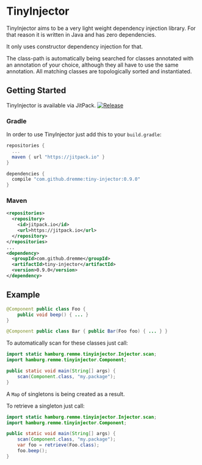 # TinyInjector

TinyInjector aims to be a very light weight dependency injection library. For that reason it is written in Java and has zero dependencies.

It only uses constructor dependency injection for that.

The class-path is automatically being searched for classes annotated with an annotation of your choice, although they all have to use the same annotation. All matching classes are topologically sorted and instantiated.

## Getting Started

TinyInjector is available via JitPack. [![Release](https://jitpack.io/v/dremme/tiny-injector.svg)](https://jitpack.io/#dremme/tiny-injector)

### Gradle

In order to use TinyInjector just add this to your `build.gradle`:

```groovy
repositories {
  ...
  maven { url "https://jitpack.io" }
}

dependencies {
  compile "com.github.dremme:tiny-injector:0.9.0"
}
```

### Maven

```xml
<repositories>
  <repository>
    <id>jitpack.io</id>
    <url>https://jitpack.io</url>
  </repository>
</repositories>
...
<dependency>
  <groupId>com.github.dremme</groupId>
  <artifactId>tiny-injector</artifactId>
  <version>0.9.0</version>
</dependency>
```

## Example

```java
@Component public class Foo {
    public void beep() { ... }
}

@Component public class Bar { public Bar(Foo foo) { ... } }
```

To automatically scan for these classes just call:

```java
import static hamburg.remme.tinyinjector.Injector.scan;
import hamburg.remme.tinyinjector.Component;

public static void main(String[] args) {
    scan(Component.class, "my.package");
}
```

A `Map` of singletons is being created as a result.

To retrieve a singleton just call:

```java
import static hamburg.remme.tinyinjector.Injector.scan;
import hamburg.remme.tinyinjector.Component;

public static void main(String[] args) {
    scan(Component.class, "my.package");
    var foo = retrieve(Foo.class);
    foo.beep();
}
```
